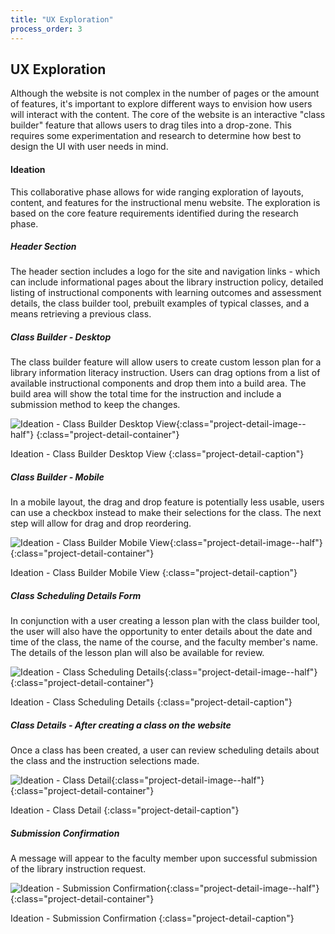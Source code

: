 ```yaml
---
title: "UX Exploration"
process_order: 3
---
```

## UX Exploration

Although the website is not complex in the number of pages or the amount of features, it's important to explore different ways to envision how users will interact with the content. The core of the website is an interactive "class builder" feature that allows users to drag tiles into a drop-zone. This requires some experimentation and research to determine how best to design the UI with user needs in mind.

#### Ideation

This collaborative phase allows for wide ranging exploration of layouts, content, and features for the instructional menu website. The exploration is based on the core feature requirements identified during the research phase.

##### Header Section

The header section includes a logo for the site and navigation links - which can include informational pages about the library instruction policy, detailed listing of instructional components with learning outcomes and assessment details, the class builder tool, prebuilt examples of typical classes, and a means retrieving a previous class.

##### Class Builder - Desktop

The class builder feature will allow users to create custom lesson plan for a library information literacy instruction. Users can drag options from a list of available instructional components and drop them into a build area. The build area will show the total time for the instruction and include a submission method to keep the changes.

![Ideation - Class Builder Desktop View](../../assets/img/project/instruction-menu-ideation-3.jpg){:class="project-detail-image--half"}
{:class="project-detail-container"}

Ideation - Class Builder Desktop View
{:class="project-detail-caption"}

##### Class Builder - Mobile

In a mobile layout, the drag and drop feature is potentially less usable, users can use a checkbox instead to make their selections for the class. The next step will allow for drag and drop reordering.

![Ideation - Class Builder Mobile View](../../assets/img/project/instruction-menu-ideation-1.jpg){:class="project-detail-image--half"}
{:class="project-detail-container"}

Ideation - Class Builder Mobile View
{:class="project-detail-caption"}

##### Class Scheduling Details Form

In conjunction with a user creating a lesson plan with the class builder tool, the user will also have the opportunity to enter details about the date and time of the class, the name of the course, and the faculty member's name. The details of the lesson plan will also be available for review.

![Ideation - Class Scheduling Details](../../assets/img/project/instruction-menu-ideation-4.jpg){:class="project-detail-image--half"}
{:class="project-detail-container"}

Ideation - Class Scheduling Details
{:class="project-detail-caption"}


##### Class Details - After creating a class on the website

Once a class has been created, a user can review scheduling details about the class and the instruction selections made.

![Ideation - Class Detail](../../assets/img/project/instruction-menu-ideation-2.jpg){:class="project-detail-image--half"}
{:class="project-detail-container"}

Ideation - Class Detail
{:class="project-detail-caption"}

##### Submission Confirmation

A message will appear to the faculty member upon successful submission of the library instruction request.

![Ideation - Submission Confirmation](../../assets/img/project/instruction-menu-ideation-5.jpg){:class="project-detail-image--half"}
{:class="project-detail-container"}

Ideation - Submission Confirmation
{:class="project-detail-caption"}